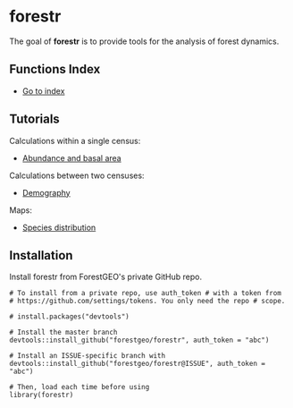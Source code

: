 
<!-- README.md is generated from README.Rmd. Please edit that file -->
forestr
=======

The goal of **forestr** is to provide tools for the analysis of forest dynamics.

Functions Index
---------------

-   [Go to index](https://forestgeo.github.io/forestr/reference/index.html)

Tutorials
---------

Calculations within a single census:

-   [Abundance and basal area](https://bookdown.org/forestgeoguest/abundance/)

Calculations between two censuses:

-   [Demography](https://bookdown.org/forestgeoguest/demography/)

Maps:

-   [Species distribution](https://bookdown.org/forestgeoguest/map/)

Installation
------------

Install forestr from ForestGEO's private GitHub repo.

    # To install from a private repo, use auth_token # with a token from
    # https://github.com/settings/tokens. You only need the repo # scope.

    # install.packages("devtools")

    # Install the master branch
    devtools::install_github("forestgeo/forestr", auth_token = "abc")

    # Install an ISSUE-specific branch with
    devtools::install_github("forestgeo/forestr@ISSUE", auth_token = "abc")

    # Then, load each time before using
    library(forestr)
